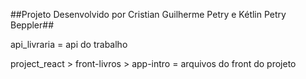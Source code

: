 ##Projeto Desenvolvido por Cristian Guilherme Petry e Kétlin Petry Beppler##

api_livraria = api do trabalho 

project_react > front-livros > app-intro = arquivos do front do projeto

